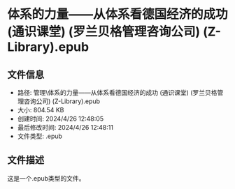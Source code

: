 ﻿# 体系的力量——从体系看德国经济的成功 (通识课堂) (罗兰贝格管理咨询公司) (Z-Library).epub

## 文件信息
- 路径: 管理\体系的力量——从体系看德国经济的成功 (通识课堂) (罗兰贝格管理咨询公司) (Z-Library).epub
- 大小: 804.54 KB
- 创建时间: 2024/4/26 12:48:05
- 最后修改时间: 2024/4/26 12:48:11
- 文件类型: .epub

## 文件描述
这是一个.epub类型的文件。

